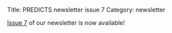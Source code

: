 Title: PREDICTS newsletter issue 7
Category: newsletter

[Issue 7]({filename}/newsletters/PREDICTSNewsletterSummer2014.pdf)
of our newsletter is now available!
